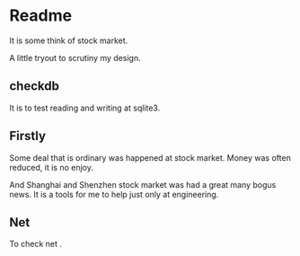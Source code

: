 # Readme

It is some think of stock market.

A little tryout to scrutiny my design. 


## checkdb

It is to test reading and writing at sqlite3.

## Firstly

Some deal that is ordinary was happened at stock market. Money was often reduced, it is no enjoy.

And Shanghai and Shenzhen stock market was had a great many bogus news. It is a tools for me to help just only at engineering.

## Net
To check net .


